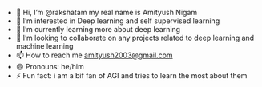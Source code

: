 - 👋 Hi, I’m @rakshatam my real name is Amityush Nigam
- 👀 I’m interested in Deep learning and self supervised learning
- 🌱 I’m currently learning more about deep learning
- 💞️ I’m looking to collaborate on any projects related to deep learning and machine learning
- 📫 How to reach me amityush2003@gmail.com
- 😄 Pronouns: he/him
- ⚡ Fun fact: i am a bif fan of AGI and tries to learn the most about them

<!---
rakshatam/rakshatam is a ✨ special ✨ repository because its `README.md` (this file) appears on your GitHub profile.
You can click the Preview link to take a look at your changes.
--->
